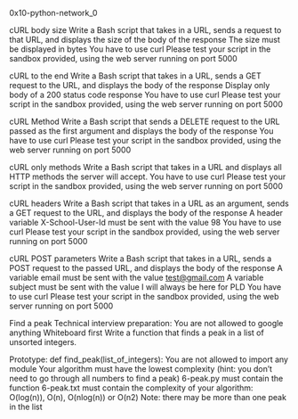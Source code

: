 0x10-python-network_0

cURL body size Write a Bash script that takes in a URL, sends a request to that URL, and displays the size of the body of the response
The size must be displayed in bytes You have to use curl Please test your script in the sandbox provided, using the web server running on port 5000

cURL to the end Write a Bash script that takes in a URL, sends a GET request to the URL, and displays the body of the response
Display only body of a 200 status code response You have to use curl Please test your script in the sandbox provided, using the web server running on port 5000

cURL Method Write a Bash script that sends a DELETE request to the URL passed as the first argument and displays the body of the response
You have to use curl Please test your script in the sandbox provided, using the web server running on port 5000

cURL only methods Write a Bash script that takes in a URL and displays all HTTP methods the server will accept.
You have to use curl Please test your script in the sandbox provided, using the web server running on port 5000

cURL headers Write a Bash script that takes in a URL as an argument, sends a GET request to the URL, and displays the body of the response
A header variable X-School-User-Id must be sent with the value 98 You have to use curl Please test your script in the sandbox provided, using the web server running on port 5000

cURL POST parameters Write a Bash script that takes in a URL, sends a POST request to the passed URL, and displays the body of the response
A variable email must be sent with the value test@gmail.com A variable subject must be sent with the value I will always be here for PLD You have to use curl Please test your script in the sandbox provided, using the web server running on port 5000

Find a peak Technical interview preparation:
You are not allowed to google anything Whiteboard first Write a function that finds a peak in a list of unsorted integers.

Prototype: def find_peak(list_of_integers): You are not allowed to import any module Your algorithm must have the lowest complexity (hint: you don’t need to go through all numbers to find a peak) 6-peak.py must contain the function 6-peak.txt must contain the complexity of your algorithm: O(log(n)), O(n), O(nlog(n)) or O(n2) Note: there may be more than one peak in the list

